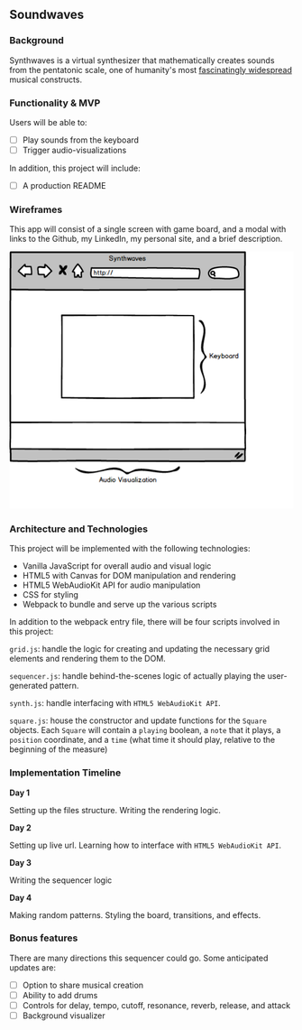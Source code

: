 ## Soundwaves

### Background  

Synthwaves is a virtual synthesizer that mathematically creates sounds from the pentatonic scale, one of humanity's most [fascinatingly widespread](https://www.youtube.com/watch?v=ne6tB2KiZuk) musical constructs.

### Functionality & MVP  

Users will be able to:

- [ ] Play sounds from the keyboard
- [ ] Trigger audio-visualizations

In addition, this project will include:

- [ ] A production README

### Wireframes

This app will consist of a single screen with game board, and a modal with links to the Github, my LinkedIn, my personal site, and a brief description.

![wireframes](Wireframes/Main.png)

### Architecture and Technologies

This project will be implemented with the following technologies:

- Vanilla JavaScript for overall audio and visual logic
- HTML5 with Canvas for DOM manipulation and rendering
- HTML5 WebAudioKit API for audio manipulation
- CSS for styling
- Webpack to bundle and serve up the various scripts

In addition to the webpack entry file, there will be four scripts involved in this project:

`grid.js`: handle the logic for creating and updating the necessary grid elements and rendering them to the DOM.

`sequencer.js`: handle behind-the-scenes logic of actually playing the user-generated pattern.

`synth.js`: handle interfacing with `HTML5 WebAudioKit API`.

`square.js`: house the constructor and update functions for the `Square` objects.  Each `Square` will contain a `playing` boolean, a `note` that it plays, a `position` coordinate, and a `time` (what time it should play, relative to the beginning of the measure)


### Implementation Timeline

**Day 1**

Setting up the files structure. Writing the rendering logic.

**Day 2**

Setting up live url. Learning how to interface with `HTML5 WebAudioKit API`.

**Day 3**

Writing the sequencer logic


**Day 4**

Making random patterns. Styling the board, transitions, and effects.


### Bonus features

There are many directions this sequencer could go.  Some anticipated updates are:

- [ ] Option to share musical creation
- [ ] Ability to add drums
- [ ] Controls for delay, tempo, cutoff, resonance, reverb, release, and attack
- [ ] Background visualizer
